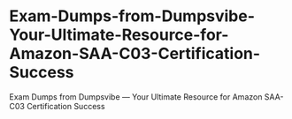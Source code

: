 # Exam-Dumps-from-Dumpsvibe-Your-Ultimate-Resource-for-Amazon-SAA-C03-Certification-Success
Exam Dumps from Dumpsvibe — Your Ultimate Resource for Amazon SAA-C03 Certification Success

